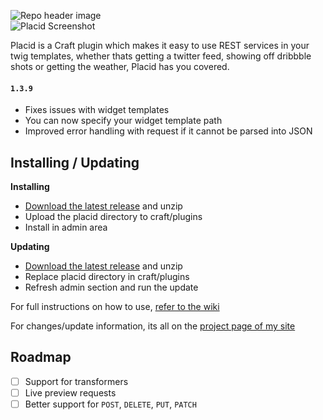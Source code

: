 ![Repo header image](http://itsalec.co.uk/images/placid-github-header.jpg)  
![Placid Screenshot](http://itsalec.co.uk/images/placid_1.5.0.jpg)

Placid is a Craft plugin which makes it easy to use REST services in your twig templates, whether thats getting a twitter feed, showing off dribbble shots or getting the weather, Placid has you covered.

#### `1.3.9`

- Fixes issues with widget templates
- You can now specify your widget template path
- Improved error handling with request if it cannot be parsed into JSON

## Installing / Updating

**Installing**
- [Download the latest release](https://github.com/alecritson/Placid/releases/latest) and unzip
- Upload the placid directory to craft/plugins
- Install in admin area

**Updating**
- [Download the latest release](https://github.com/alecritson/Placid/releases/latest) and unzip
- Replace placid directory in craft/plugins
- Refresh admin section and run the update

For full instructions on how to use, [refer to the wiki](https://github.com/alecritson/placid/wiki)

For changes/update information, its all on the [project page of my site](http://itsalec.co.uk/projects/placid)

## Roadmap
- [ ] Support for transformers
- [ ] Live preview requests
- [ ] Better support for `POST`, `DELETE`, `PUT`, `PATCH`
